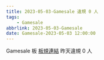 ```yaml
---
title: 2023-05-03-Gamesale 違規 0 人
tags:
    - Gamesale
abbrlink: 2023-05-03-Gamesale
date: Gamesale-2023-05-03 12:00:00
---
```

Gamesale 板 [板規連結](https://www.ptt.cc/bbs/Gossiping/M.1637425085.A.07D.html)
昨天違規 0 人
